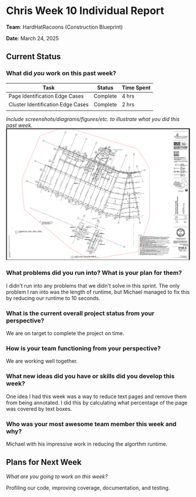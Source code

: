 # Chris Week 10 Individual Report

**Team**: HardHatRacoons (Construction Blueprint)

**Date**: March 24, 2025

## Current Status

### What did _you_ work on this past week?

| Task                                | Status      | Time Spent | 
| ----------------------------------- | ----------- | ---------- |
| Page Identification Edge Cases      | Complete | 4 hrs     |
| Cluster Identification Edge Cases   | Complete | 2 hrs    |
|                                     |             |            |

*Include screenshots/diagrams/figures/etc. to illustrate what you did this past week.*
![Updated example of an annotated page](./images/chris-page-example.png)

### What problems did you run into? What is your plan for them?
I didn't run into any problems that we didn't solve in this sprint. The only problem I ran into was the length of runtime, but Michael managed to fix this by reducing our runtime to 10 seconds.


### What is the current overall project status from your perspective? 
We are on target to complete the project on time.


### How is your team functioning from your perspective?
We are working well together.


### What new ideas did you have or skills did you develop this week?
One idea I had this week was a way to reduce text pages and remove them from being annotated. I did this by calculating what percentage of the page was covered by text boxes.


### Who was your most awesome team member this week and why?
Michael with his impressive work in reducing the algorthm runtime.


## Plans for Next Week

*What are you going to work on this week?*

Profiling our code, improving coverage, documentation, and testing.
